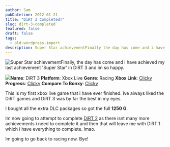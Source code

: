 ```yaml
---
author: Sam
pubDatetime: 2012-01-21
title: "DiRT 3 Completed!"
slug: dirt-3-completed
featured: false
draft: false
tags:
  - old-wordpress-import
description: Super Star achievementFinally the day has come and i have achieved my last achievement Super Star in DiRT 3 and im so happy...
---
```


![Super Star achievement](http://cl.ly/2u1j300l2W3z3k0N0a3m/Image%202012-01-23%20at%2011.25.52%20PM.png)Finally, the day has come and i have achieved my last achievement 'Super Star' in DiRT 3 and im so happy.

![](https://blog.bonxy.net/wp-content/uploads/2012/01/DiRT-3.jpg)**Name**: DiRT 3
**Platform**: Xbox Live
**Genre**: Racing
**Xbox Link**: [Clicky](http://marketplace.xbox.com/en-GB/Title/1129121853)
**Progress**: [Clicky](http://www.trueachievements.com/game.aspx?gameid=3920&gamerid=332095)
**Compare To Bonxy**: [Clicky](https://live.xbox.com/en-GB/Activity/Details?titleId=1129121853&compareTo=Bonxy)

This is my first xbox live game that i have ever finished. Ive always liked the DiRT games and DiRT 3 was by far the best in my eyes.

I bought all the extra DLC packages so got the full **1250 G**. 

Im now going to attempt to complete [DiRT 2](http://www.trueachievements.com/game.aspx?gameid=2036&gamerid=332095) as there isnt many more achievements i need to complete it and then that will leave me with DiRT 1 which i have everything to complete. lmao.

Im going to go back to racing now. Bye!